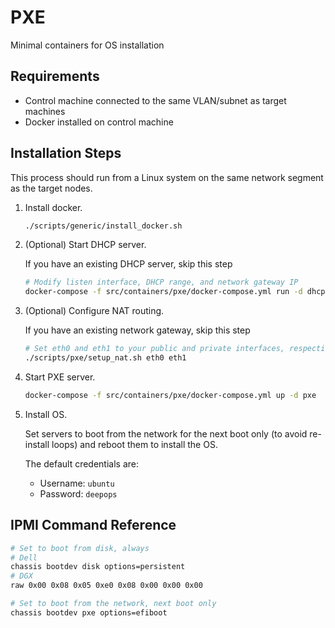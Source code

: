 PXE
===

Minimal containers for OS installation

## Requirements

  * Control machine connected to the same VLAN/subnet as target machines
  * Docker installed on control machine

## Installation Steps

This process should run from a Linux system on the same network segment as the target nodes.

1. Install docker.

   ```sh
   ./scripts/generic/install_docker.sh
   ```

2. (Optional) Start DHCP server.

   If you have an existing DHCP server, skip this step

   ```sh
   # Modify listen interface, DHCP range, and network gateway IP
   docker-compose -f src/containers/pxe/docker-compose.yml run -d dhcp dnsmasq -d --interface=ens192 --dhcp-range=192.168.1.100,192.168.1.199,7200 --dhcp-option=6,8.8.8.8 --dhcp-option=3,192.168.1.1
   ```

3. (Optional) Configure NAT routing.

   If you have an existing network gateway, skip this step

   ```sh
   # Set eth0 and eth1 to your public and private interfaces, respectively
   ./scripts/pxe/setup_nat.sh eth0 eth1
   ```

4. Start PXE server.

   ```sh
   docker-compose -f src/containers/pxe/docker-compose.yml up -d pxe
   ```

5. Install OS.

   Set servers to boot from the network for the next boot only (to avoid re-install loops) and reboot them to install the OS.

   The default credentials are:
   * Username: `ubuntu`
   * Password: `deepops`

## IPMI Command Reference

```sh
# Set to boot from disk, always
# Dell
chassis bootdev disk options=persistent
# DGX
raw 0x00 0x08 0x05 0xe0 0x08 0x00 0x00 0x00

# Set to boot from the network, next boot only
chassis bootdev pxe options=efiboot
```
